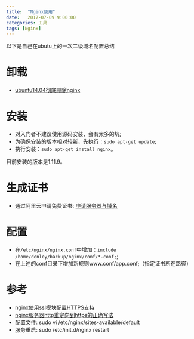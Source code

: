 ```yaml
---
title:  "Nginx使用"
date:   2017-07-09 9:00:00
categories: 工具
tags: [Nginx]
---
```


以下是自己在ubutu上的一次二级域名配置总结

<!-- More -->

# 卸载
* [ubuntu14.04彻底删除nginx](http://blog.csdn.net/u010571844/article/details/50819704)

# 安装
* 对入门者不建议使用源码安装，会有太多的坑;
* 为确保安装的版本相对较新，先执行：`sudo apt-get update`;
* 执行安装：`sudo apt-get install nginx`。

目前安装的版本是1.11.9。

# 生成证书
* 通过阿里云申请免费证书: [申请服务器与域名](http://www.ifanr.com/minapp/779677)

# 配置
* 在`/etc/nginx/nginx.conf`中增加：`include /home/denley/backup/nginx/conf/*.conf;`;
* 在上述的conf目录下增加新规则www.conf/app.conf;（指定证书所在路径）

# 参考
* [nginx使用ssl模块配置HTTPS支持](https://www.centos.bz/2011/12/nginx-ssl-https-support/)
* [nginx服务器http重定向到https的正确写法](http://www.tuicool.com/articles/3UJNfmi)
* 配置文件: sudo vi /etc/nginx/sites-available/default
* 服务重启: sudo /etc/init.d/nginx restart
